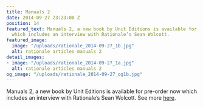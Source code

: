 ```yaml
---
title: Manuals 2
date: 2014-09-27 23:23:00 Z
position: 14
featured_text: Manuals 2, a new book by Unit Editions is available for pre-order now
  which includes an interview with Rationale’s Sean Wolcott.
featured_image:
  image: "/uploads/rationale_2014-09-27_1b.jpg"
  alt: rationale articles manuals 2
detail_images:
- image: "/uploads/rationale_2014-09-27_1a.jpg"
  alt: rationale articles manuals 2
og_image: "/uploads/rationale_2014-09-27_og1b.jpg"
---
```


Manuals 2, a new book by Unit Editions is available for pre-order now which includes an interview with Rationale’s Sean Wolcott. See more [here](https://www.uniteditions.com/).